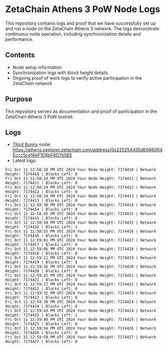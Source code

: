 # ZetaChain Athens 3 PoW Node Logs
This repository contains logs and proof that we have successfully set up and run a node on the ZetaChain Athens 3 network. The logs demonstrate continuous node operation, including synchronization details and performance.

## Contents
- Node setup information
- Synchronization logs with block height details
- Ongoing proof of work logs to verify active participation in the ZetaChain network

## Purpose
This repository serves as documentation and proof of participation in the ZetaChain Athens 3 PoW testnet.

## Logs

- [Third Bunny](https://thirdbunny.xyz/) node: https://athens.explorer.zetachain.com/address/0x225254d35dE666064Eccc5ce16eF1D8bF8D7b5EE
- Latest logs:
```
Fri Oct 11 12:58:18 PM UTC 2024 Your Node Height: 7174410 | Network Height: 7174410 | Blocks Left: 0
Fri Oct 11 12:58:24 PM UTC 2024 Your Node Height: 7174411 | Network Height: 7174411 | Blocks Left: 0
Fri Oct 11 12:58:29 PM UTC 2024 Your Node Height: 7174412 | Network Height: 7174412 | Blocks Left: 0
Fri Oct 11 12:58:34 PM UTC 2024 Your Node Height: 7174413 | Network Height: 7174413 | Blocks Left: 0
Fri Oct 11 12:58:39 PM UTC 2024 Your Node Height: 7174414 | Network Height: 7174414 | Blocks Left: 0
Fri Oct 11 12:58:45 PM UTC 2024 Your Node Height: 7174415 | Network Height: 7174415 | Blocks Left: 0
Fri Oct 11 12:58:50 PM UTC 2024 Your Node Height: 7174415 | Network Height: 7174416 | Blocks Left: 1
Fri Oct 11 12:58:55 PM UTC 2024 Your Node Height: 7174416 | Network Height: 7174416 | Blocks Left: 0
Fri Oct 11 12:59:01 PM UTC 2024 Your Node Height: 7174417 | Network Height: 7174417 | Blocks Left: 0
Fri Oct 11 12:59:06 PM UTC 2024 Your Node Height: 7174418 | Network Height: 7174418 | Blocks Left: 0
Fri Oct 11 12:59:11 PM UTC 2024 Your Node Height: 7174419 | Network Height: 7174419 | Blocks Left: 0
Fri Oct 11 12:59:16 PM UTC 2024 Your Node Height: 7174420 | Network Height: 7174420 | Blocks Left: 0
Fri Oct 11 12:59:22 PM UTC 2024 Your Node Height: 7174421 | Network Height: 7174421 | Blocks Left: 0
Fri Oct 11 12:59:27 PM UTC 2024 Your Node Height: 7174422 | Network Height: 7174422 | Blocks Left: 0
Fri Oct 11 12:59:32 PM UTC 2024 Your Node Height: 7174423 | Network Height: 7174423 | Blocks Left: 0
Fri Oct 11 12:59:38 PM UTC 2024 Your Node Height: 7174424 | Network Height: 7174424 | Blocks Left: 0
Fri Oct 11 12:59:43 PM UTC 2024 Your Node Height: 7174424 | Network Height: 7174425 | Blocks Left: 1
Fri Oct 11 12:59:48 PM UTC 2024 Your Node Height: 7174425 | Network Height: 7174425 | Blocks Left: 0
Fri Oct 11 12:59:54 PM UTC 2024 Your Node Height: 7174426 | Network Height: 7174426 | Blocks Left: 0
Fri Oct 11 12:59:59 PM UTC 2024 Your Node Height: 7174427 | Network Height: 7174427 | Blocks Left: 0
```
